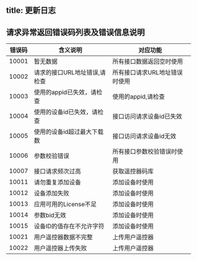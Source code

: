 title: 更新日志
---
## 请求异常返回错误码列表及错误信息说明

错误码 | 含义说明 | 对应功能
---|---|---
10001| 暂无数据| 所有接口数据返回空时使用
10002| 请求的接口URL地址错误,请检查| 所有接口请求URL地址错误时使用
10003| 使用的appid已失效，请检查| 使用的appid,请检查
10004 | 使用的设备id已失效，请检查| 接口访问请求设备id已失效
10005 | 使用的设备id超过最大下载数| 接口访问请求设备id无效
10006 |参数校验错误| 所有接口参数校验错误时使用
10007 |接口请求频次过高| 获取遥控器码库
10011 | 请勿重复添加设备|添加设备时使用
10012 | 设备添加失败| 添加设备时使用
10013 | 应用可用的License不足| 添加设备时使用
10014 | 参数bid无效| 添加设备时使用
10015| 设备ID的值存在不允许字符| 添加设备时使用
10021 | 用户遥控器数据不完整| 上传用户遥控器
10022 | 用户遥控器上传失败| 上传用户遥控器